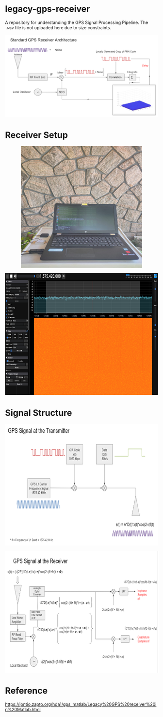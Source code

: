 # legacy-gps-receiver
A repository for understanding the GPS Signal Processing Pipeline. The ```.wav``` file is not uploaded here due to size constraints.

![Standard GPS Receiver Architecture](https://github.com/nphilip1098/legacy-gps-receiver/blob/main/gpsreceiver.PNG)

# Receiver Setup
<p align="center">
    <img src="https://github.com/nphilip1098/legacy-gps-receiver/blob/main/images/5.jpeg" alt="Image" width="400" height="400" />
</p>

<p align="center">
    <img src="https://github.com/nphilip1098/legacy-gps-receiver/blob/main/images/sdrppimg.png" alt="Image" width="800" height="400" />
</p>


# Signal Structure
<p align="center">
    <img src="https://github.com/nphilip1098/legacy-gps-receiver/blob/main/images/gpsattx.PNG" alt="Image" width="800" height="400" />
</p>

<p align="center">
    <img src="https://github.com/nphilip1098/legacy-gps-receiver/blob/main/images/gpsatrx.PNG" alt="Image" width="800" height="400" />
</p>

# Reference
https://jontio.zapto.org/hda1/gps_matlab/Legacy%20GPS%20receiver%20in%20Matlab.html


